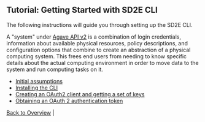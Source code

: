 Tutorial: Getting Started with SD2E CLI
-------
The following instructions will guide you through setting up the SD2E CLI. 

A "system" under [Agave API v2](https://www.agaveapi.co/) is a combination of login credentials, information about available physical resources, policy descriptions, and configuration options that combine to create an abstraction of a physical computing system. This frees end users from needing to know specific details about the actual computing environment in order to move data to the system and run computing tasks on it.

* [Initial assumptions](getting-started-initial-assumptions.md)
* [Installing the CLI](getting-started-install-sdk.md)
* [Creating an OAuth2 client and getting a set of keys](getting-started-client-create.md)
* [Obtaining an OAuth 2 authentication token](getting-started-set-token.md)

[Back to Overview](../README.md) | 
